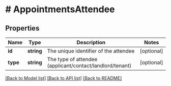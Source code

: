 # # AppointmentsAttendee

## Properties

Name | Type | Description | Notes
------------ | ------------- | ------------- | -------------
**id** | **string** | The unique identifier of the attendee | [optional]
**type** | **string** | The type of attendee (applicant/contact/landlord/tenant) | [optional]

[[Back to Model list]](../../README.md#models) [[Back to API list]](../../README.md#endpoints) [[Back to README]](../../README.md)
